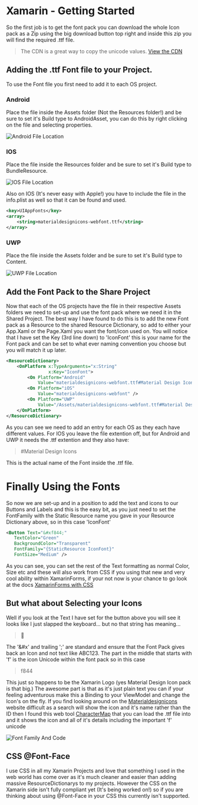 # Xamarin - Getting Started

So the first job is to get the font pack you can download the whole Icon pack as a Zip using the big download button top right and inside this zip you will find the required .ttf file.

> The CDN is a great way to copy the unicode values. [View the CDN](https://cdn.materialdesignicons.com/{{version}}/)

## Adding the .ttf Font file to your Project.

To use the Font file you first need to add it to each OS project.

### Android

Place the file inside the Assets folder (Not the Resources folder!) and be sure to set it's Build type to AndroidAsset, you can do this by right clicking on the file and selecting properties.

![Android File Location](/assets/resources/xamarin-android-file-location.png) 

### IOS

Place the file inside the Resources folder and be sure to set it's Build type to BundleResource.

![IOS File Location](/assets/resources/xamarin-ios-file-location-small.png) 

Also on IOS (It's never easy with Apple!) you have to include the file in the info.plist as well so that it can be found and used.

```xml
<key>UIAppFonts</key>
<array>
    <string>materialdesignicons-webfont.ttf</string>
</array>
```
 ### UWP

 Place the file inside the Assets folder and be sure to set it's Build type to Content.

 ![UWP File Location](/assets/resources/xamarin-uwp-file-location-small.png) 

 ## Add the Font Pack to the Share Project

 Now that each of the OS projects have the file in their respective Assets folders we need to set-up and use the font pack where we need it in the Shared Project.  The best way I have found to do this is to add the new Font pack as a Resource to the shared Resource Dictionary, so add to either your App.Xaml or the Page.Xaml you want the font/icon used on.  You will notice that I have set the Key (3rd line down) to 'IconFont' this is your name for the Font pack and can be set to what ever naming convention you choose but you will match it up later.

```xml
<ResourceDictionary>
    <OnPlatform x:TypeArguments="x:String"
                x:Key="IconFont">
        <On Platform="Android"
            Value="materialdesignicons-webfont.ttf#Material Design Icons" />
        <On Platform="iOS"
            Value="materialdesignicons-webfont" />
        <On Platform="UWP"
            Value="/Assets/materialdesignicons-webfont.ttf#Material Design Icons" />
    </OnPlatform>
</ResourceDictionary>
```

 As you can see we need to add an entry for each OS as they each have different values.  For IOS you leave the file extention off, but for Android and UWP it needs the .ttf extention and they also have:

 > #Material Design Icons

 This is the actual name of the Font inside the .ttf file.

 # Finally Using the Fonts
 
 So now we are set-up and in a position to add the text and icons to our Buttons and Labels and this is the easy bit, as you just need to set the FontFamily with the Static Resource name you gave in your Resource Dictionary above, so in this case 'IconFont'

 ```xml
<Button Text="&#xf844;"
    TextColor="Green"
    BackgroundColor="Transparent"
    FontFamily="{StaticResource IconFont}"
    FontSize="Medium" />
```

 As you can see, you can set the rest of the Text formatting as normal Color, Size etc and these will also work from CSS if you using that new and very cool ability within XamarinForms, if your not now is your chance to go look at the docs [XamarinForms with CSS](https://docs.microsoft.com/en-us/xamarin/xamarin-forms/user-interface/styles/css/)

 ## But what about Selecting your Icons
 
 Well if you look at the Text I have set for the button above you will see it looks like I just slapped the keyboard... but no that string has meaning...
 
 > &#xf4ab;
 
 The '&#x' and trailing ';' are standard and ensure that the Font Pack gives back an Icon and not text like ABC123.  The part in the middle that starts with 'f' is the icon Unicode within the font pack so in this case
 
 > f844
 
 This just so happens to be the Xamarin Logo (yes Material Design Icon pack is that big.)
 The awesome part is that as it's just plain text you can if your feeling adventurous make this a Binding to your ViewModel and change the Icon's on the fly.
 If you find looking around on the [Materialdesignicons](https://materialdesignicons.com/) website difficult as a search will show the icon and it's name rather than the ID then I found this web tool [CharacterMap](http://bluejamesbond.github.io/CharacterMap/) that you can load the .ttf file into and it shows the icon and all of it's details including the important 'f' unicode
 
 ![Font Family And Code](/assets/resources/xamarin-fontfamily-and-code-small.png)
 
 ## CSS @Font-Face
 
 I use CSS in all my Xamarin Projects and love that something I used in the web world has come over as it's much cleaner and easier than adding massive ResourceDictionarys to my projects.  However the CSS on the Xamarin side isn't fully compliant yet (It's being worked on!) so if you are thinking about using @Font-Face in your CSS this currently isn't supported. 
